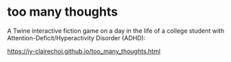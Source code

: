 # too many thoughts

A Twine interactive fiction game on a day in the life of a college student with Attention-Deficit/Hyperactivity Disorder (ADHD):

https://jy-clairechoi.github.io/too_many_thoughts.html
